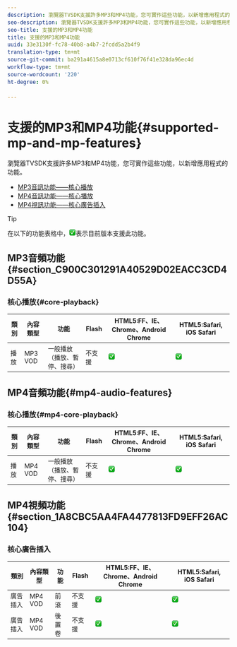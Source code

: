 ```yaml
---
description: 瀏覽器TVSDK支援許多MP3和MP4功能，您可實作這些功能，以新增應用程式的功能。
seo-description: 瀏覽器TVSDK支援許多MP3和MP4功能，您可實作這些功能，以新增應用程式的功能。
seo-title: 支援的MP3和MP4功能
title: 支援的MP3和MP4功能
uuid: 33e3130f-fc78-40b8-a4b7-2fcdd5a2b4f9
translation-type: tm+mt
source-git-commit: ba291a4615a8e0713cf610f76f41e328da96ec4d
workflow-type: tm+mt
source-wordcount: '220'
ht-degree: 0%

---
```



# 支援的MP3和MP4功能{#supported-mp-and-mp-features}

瀏覽器TVSDK支援許多MP3和MP4功能，您可實作這些功能，以新增應用程式的功能。
* [MP3音訊功能——核心播放](#core-playback)
* [MP4音訊功能——核心播放](#mp4-audio-features)
* [MP4視訊功能——核心廣告插入](#section_1A8CBC5AA4FA4477813FD9EFF26AC104)

>[!TIP]
>
>在以下的功能表格中，![支援的圖示](assets/supported15.png)表示目前版本支援此功能。

## MP3音頻功能{#section_C900C301291A40529D02EACC3CD4D55A}

### 核心播放{#core-playback}

| 類別 | 內容類型 | 功能 | Flash | HTML5:FF、IE、Chrome、Android Chrome | HTML5:Safari, iOS Safari |
|--- |--- |--- |--- |--- |--- |
| 播放 | MP3 VOD | 一般播放（播放、暫停、搜尋） | 不支援 | ![支援的圖示](assets/supported15.png) | ![支援的圖示](assets/supported15.png) |

## MP4音頻功能{#mp4-audio-features}

### 核心播放{#mp4-core-playback}

| 類別 | 內容類型 | 功能 | Flash | HTML5:FF、IE、Chrome、Android Chrome | HTML5:Safari, iOS Safari |
|--- |--- |--- |--- |--- |--- |
| 播放 | MP4 VOD | 一般播放（播放、暫停、搜尋） | 不支援 | ![支援的圖示](assets/supported15.png) | ![支援的圖示](assets/supported15.png) |

## MP4視頻功能{#section_1A8CBC5AA4FA4477813FD9EFF26AC104}

### 核心廣告插入

| 類別 | 內容類型 | 功能 | Flash | HTML5:FF、IE、Chrome、Android Chrome | HTML5:Safari, iOS Safari |
|--- |--- |--- |--- |--- |--- |
| 廣告插入 | MP4 VOD | 前滾 | 不支援 | ![支援的圖示](assets/supported15.png) | ![支援的圖示](assets/supported15.png) |
| 廣告插入 | MP4 VOD | 後置卷 | 不支援 | ![支援的圖示](assets/supported15.png) | ![支援的圖示](assets/supported15.png) |